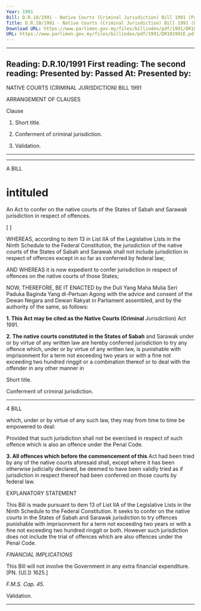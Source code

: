 ```yaml
---
Year: 1991
Bill: D.R.10/1991 - Native Courts (Criminal Jurisdiction) Bill 1991 (Passed)
Title: D.R.10/1991 - Native Courts (Criminal Jurisdiction) Bill 1991 (Passed)
Download URL: https://www.parlimen.gov.my/files/billindex/pdf/1991/DR101991E.pdf
URL: https://www.parlimen.gov.my/files/billindex/pdf/1991/DR101991E.pdf
---
```

---
Reading:
D.R.10/1991
First reading:
The second reading:
Presented by:
Passed At:
Presented by:
---

NATIVE COURTS (CRIMINAL JURISDICTION)
BILL 1991

ARRANGEMENT OF CLAUSES

Clause

1. Short title.
2. Conferment of criminal jurisdiction.

3. Validation.


-----

-----

A BILL

# intituled

An Act to confer on the native courts of the States of Sabah
and Sarawak jurisdiction in respect of offences.

[ ]

WHEREAS, according to item 13 in List IIA of the
Legislative Lists in the Ninth Schedule to the Federal
Constitution, the jurisdiction of the native courts of the
States of Sabah and Sarawak shall not include jurisdiction
in respect of offences except in so far as conferred by
federal law;

AND WHEREAS it is now expedient to confer jurisdiction
in respect of offences on the native courts of those States;

NOW, THEREFORE, BE IT ENACTED by the Duli
Yang Maha Mulia Seri Paduka Baginda Yang di-Pertuan
Agong with the advice and consent of the Dewan Negara
and Dewan Rakyat in Parliament assembled, and by the
authority of the same, as follows:

**1. This Act may be cited as the Native Courts (Criminal**
Jurisdiction) Act 1991.

**2. The native courts constituted in the States of Sabah**
and Sarawak under or by virtue of any written law are
hereby conferred jurisdiction to try any offence which,
under or by virtue of any written law, is punishable with
imprisonment for a term not exceeding two years or with
a fine not exceeding two hundred ringgit or a combination
thereof or to deal with the offender in any other manner in


Short title.

Conferment
of criminal
jurisdiction.


-----

4 BILL

which, under or by virtue of any such law, they may from
time to time be empowered to deal:

Provided that such jurisdiction shall not be exercised in
respect of such offence which is also an offence under the
Penal Code.

**3. All offences which before the commencement of this**
Act had been tried by any of the native courts aforesaid
shall, except where it has been otherwise judicially
declared, be deemed to have been validly tried as if
jurisdiction in respect thereof had been conferred on those
courts by federal law.

EXPLANATORY STATEMENT

This Bill is made pursuant to item 13 of List IIA of the Legislative Lists
in the Ninth Schedule to the Federal Constitution. It seeks to confer on
the native courts in the States of Sabah and Sarawak jurisdiction to try
offences punishable with imprisonment for a term not exceeding two
years or with a fine not exceeding two hundred ringgit or both.
However such jurisdiction does not include the trial of offences which
are also offences under the Penal Code.

_FINANCIAL_ _IMPLICATIONS_

This Bill will not involve the Government in any extra financial
expenditure. [PN. (U[:]) 1625.]


_F.M.S._
_Cap. 45._

Validation.


-----

